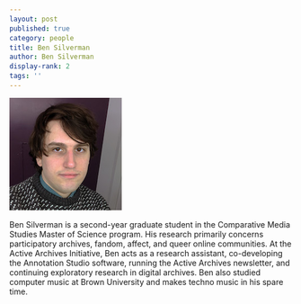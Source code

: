 ```yaml
---
layout: post
published: true
category: people
title: Ben Silverman
author: Ben Silverman
display-rank: 2
tags: ''
---
```


![Ben_Silverman.jpg](/assets/images/Ben_Silverman.jpg)

Ben Silverman is a second-year graduate student in the Comparative Media Studies Master of Science program. His research primarily concerns participatory archives, fandom, affect, and queer online communities. At the Active Archives Initiative, Ben acts as a research assistant, co-developing the Annotation Studio software, running the Active Archives newsletter, and continuing exploratory research in digital archives. Ben also studied computer music at Brown University and makes techno music in his spare time.
